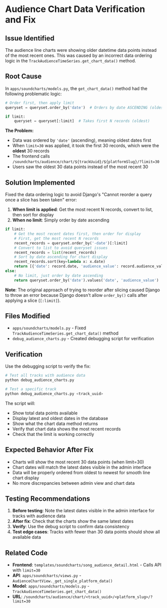 # Audience Chart Data Verification and Fix

## Issue Identified

The audience line charts were showing older datetime data points instead of the most recent ones. This was caused by an incorrect data ordering logic in the `TrackAudienceTimeSeries.get_chart_data()` method.

## Root Cause

In `apps/soundcharts/models.py`, the `get_chart_data()` method had the following problematic logic:

```python
# Order first, then apply limit
queryset = queryset.order_by('date')  # Orders by date ASCENDING (oldest first)

if limit:
    queryset = queryset[:limit]  # Takes first N records (oldest)
```

**The Problem:**
- Data was ordered by `'date'` (ascending), meaning oldest dates first
- When `limit=30` was applied, it took the first 30 records, which were the **oldest** 30 records
- The frontend calls `/soundcharts/audience/chart/${trackUuid}/${platformSlug}/?limit=30`
- Users saw the oldest 30 data points instead of the most recent 30

## Solution Implemented

Fixed the data ordering logic to avoid Django's "Cannot reorder a query once a slice has been taken" error:

1. **When limit is applied**: Get the most recent N records, convert to list, then sort for display
2. **When no limit**: Simply order by date ascending

```python
if limit:
    # Get the most recent dates first, then order for display
    # First, get the most recent N records
    recent_records = queryset.order_by('-date')[:limit]
    # Convert to list to avoid queryset issues
    recent_records = list(recent_records)
    # Sort by date ascending for chart display
    recent_records.sort(key=lambda x: x.date)
    return [{'date': record.date, 'audience_value': record.audience_value} for record in recent_records]
else:
    # No limit, just order by date ascending
    return queryset.order_by('date').values('date', 'audience_value')
```

**Note**: The original approach of trying to reorder after slicing caused Django to throw an error because Django doesn't allow `order_by()` calls after applying a slice (`[:limit]`).

## Files Modified

- `apps/soundcharts/models.py` - Fixed `TrackAudienceTimeSeries.get_chart_data()` method
- `debug_audience_charts.py` - Created debugging script for verification

## Verification

Use the debugging script to verify the fix:

```bash
# Test all tracks with audience data
python debug_audience_charts.py

# Test a specific track
python debug_audience_charts.py <track_uuid>
```

The script will:
- Show total data points available
- Display latest and oldest dates in the database
- Show what the chart data method returns
- Verify that chart data shows the most recent records
- Check that the limit is working correctly

## Expected Behavior After Fix

- Charts will show the most recent 30 data points (when limit=30)
- Chart dates will match the latest dates visible in the admin interface
- Data will be properly ordered from oldest to newest for smooth line chart display
- No more discrepancies between admin view and chart data

## Testing Recommendations

1. **Before testing**: Note the latest dates visible in the admin interface for tracks with audience data
2. **After fix**: Check that the charts show the same latest dates
3. **Verify**: Use the debug script to confirm data consistency
4. **Test edge cases**: Tracks with fewer than 30 data points should show all available data

## Related Code

- **Frontend**: `templates/soundcharts/song_audience_detail.html` - Calls API with `limit=30`
- **API**: `apps/soundcharts/views.py` - `AudienceChartView._get_single_platform_data()`
- **Model**: `apps/soundcharts/models.py` - `TrackAudienceTimeSeries.get_chart_data()`
- **URL**: `/soundcharts/audience/chart/<track_uuid>/<platform_slug>/?limit=30`
